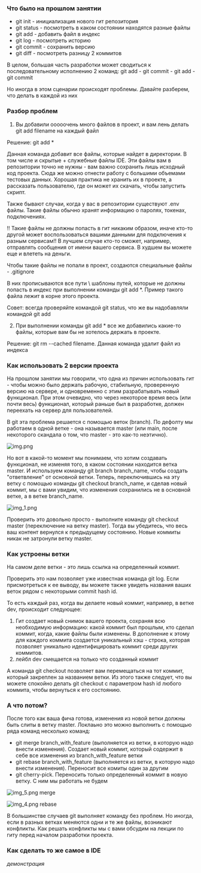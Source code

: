 ### Что было на прошлом занятии
- git init - инициализация нового гит репозитория
- git status - посмотреть в каком состоянии находятся разные файлы
- git add - добавить файл в индекс 
- git log - посмотреть историю 
- git commit - сохранить версию
- git diff - посмотреть разницу 2 коммитов

В целом, большая часть разработки может сводиться к последовательному исполнению 2 команд:
git add - git commit - git add - git commit

Но иногда в этом сценарии происходят проблемы. Давайте разберем, что делать в каждой из них

### Разбор проблем
1. Вы добавили ооооочень много файлов в проект, и вам лень делать 
git add filename на каждый файл

Решение: git add *

Данная команда добавит все файлы, которые найдет в директории. 
В том числе и скрытые + служебные файлы IDE. Эти файлы вам в репозитории 
точно не нужны - вам важно сохранить лишь исходный код проекта. Сюда же можно 
отнести работу с большими объемами тестовых данных. Хорошая практика не хранить их
в проекте, а рассказать пользователю, где он может их скачать, чтобы запустить скрипт. 

Также бывают случаи, когда у вас в репозитории существуют .env файлы. 
Такие файлы обычно хранят информацию о паролях, токенах, подключениях. 

!! Такие файлы не должны попасть в гит никаким образом, иначе кто-то другой может 
воспользоваться вашими данными для подключения к разным сервисам!! В лучшем случае 
кто-то сможет, например, отправлять сообщения от имени вашего сервиса. В худшем 
вы можете еще и влететь на деньги. 

Чтобы такие файлы не попали в проект, создаются специальные файлы - .gitignore

В них прописываются все пути \ шаблоны путей, которые не должны попасть в индекс при 
выполнении команды git add *. Пример такого файла лежит в корне этого проекта.

Совет: всегда проверяйте командой git status, что же вы надобавляли командой git add 

2. При выполнении команды git add * все же добавились какие-то файлы, которые 
вам бы не хотелось держать в проекте. 

Решение: git rm --cached filename. Данная команда удалит файл из индекса

### Как использовать 2 версии проекта 
На прошлом занятии мы говорили, что одна из причин использовать гит - чтобы 
можно было держать рабочую, стабильную, проверенную версию на сервере, и одновременно 
с этим разрабатывать новый функционал. При этом очевидно, что через некоторое время 
весь (или почти весь) функционал, который раньше был в разработке, должен переехать 
на сервер для пользователей.

В git эта проблема решается с помощью веток (branch). По дефолту мы работаем в одной ветке -
она называется master (или main, после некоторого скандала о том, что master - это как-то неэтично).

![img.png](simple_workflow.png)

Но вот в какой-то момент мы понимаем, что хотим создавать функционал, не изменяя того, в каком состоянии 
находится ветка master. И используем команду git branch branch_name, 
чтобы создать "ответвление" от основной ветки. Теперь, переключившись на эту ветку с помощью
команды git checkout branch_name, и сделав новый коммит, мы с вами увидим, что изменения сохранились не в основной 
ветке, а в ветке branch_name. 

![img_1.png](new_branch_creation.png)

Проверить это довольно просто - выполните команду git checkout master (переключение на ветку master). 
Тогда вы убедитесь, что весь ваш контент вернулся к предыдущему состоянию. Новые коммиты никак не 
затронули ветку master. 

### Как устроены ветки 
На самом деле ветки - это лишь ссылка на определенный коммит.  

Проверить это нам позволяет уже известная команда git log. Если присмотреться к ее выводу, вы можете 
также увидеть названия ваших веток рядом с некоторыми commit hash id.  

То есть каждый раз, когда вы делаете новый коммит, например, в ветке dev, происходит следующее: 
1. Гит создает новый снимок вашего проекта, сохраняя всю необходимую информацию: какой коммит был прошлым, кто 
сделал коммит, когда, какие файлы были изменены. В дополнение к этому для каждого коммита создается уникальный
хэш - строка, которая позволяет уникально идентифицировать коммит среди других коммитов. 
2. лейбл dev смещается на только что созданный коммит

А команда git checkout позволяет вам перемещаться на тот коммит, который закреплен за названием ветки.
Из этого также следует, что вы можете спокойно делать git checkout с параметром hash id любого коммита, 
чтобы вернуться к его состоянию. 

### А что потом? 
После того как ваша фича готова, изменения из новой ветки должны быть слиты в ветку master. 
Локлаьно это можно выполнить с помощью ряда команд несколько команд: 
- git merge branch_with_feature (выполняется из ветки, в которую надо внести изменения). Создает новый коммит, который 
содержит в себе все изменения из branch_with_feature ветки
- git rebase branch_with_feature (выполняется из ветки, в которую надо внести изменения). Переносит все комиты один за другим 
- git cherry-pick. Переносить только определенный коммит в новую ветку. С ним мы работать не будем

![img_5.png](merge.png)
merge

![img_4.png](rebase.png)
rebase

В большинстве случаев git выполняет команду без проблем.
Но иногда, если в разных ветках меняются одни и те же файлы, возникают конфликты. Как решать конфликты мы с вами обсудим 
на лекции по гиту перед началом разработки проекта. 

### Как сделать то же самое в IDE 
*демонстрация*
